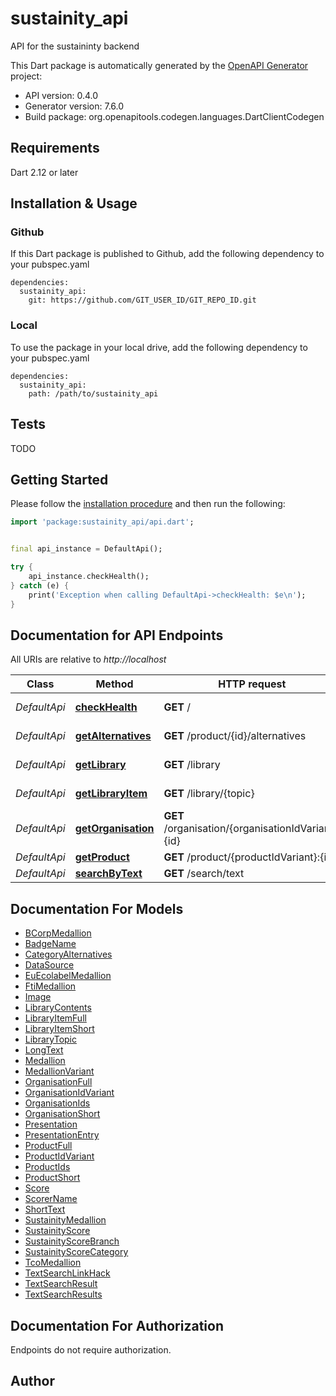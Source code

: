 # sustainity_api
API for the sustaininty backend


This Dart package is automatically generated by the [OpenAPI Generator](https://openapi-generator.tech) project:

- API version: 0.4.0
- Generator version: 7.6.0
- Build package: org.openapitools.codegen.languages.DartClientCodegen

## Requirements

Dart 2.12 or later

## Installation & Usage

### Github
If this Dart package is published to Github, add the following dependency to your pubspec.yaml
```
dependencies:
  sustainity_api:
    git: https://github.com/GIT_USER_ID/GIT_REPO_ID.git
```

### Local
To use the package in your local drive, add the following dependency to your pubspec.yaml
```
dependencies:
  sustainity_api:
    path: /path/to/sustainity_api
```

## Tests

TODO

## Getting Started

Please follow the [installation procedure](#installation--usage) and then run the following:

```dart
import 'package:sustainity_api/api.dart';


final api_instance = DefaultApi();

try {
    api_instance.checkHealth();
} catch (e) {
    print('Exception when calling DefaultApi->checkHealth: $e\n');
}

```

## Documentation for API Endpoints

All URIs are relative to *http://localhost*

Class | Method | HTTP request | Description
------------ | ------------- | ------------- | -------------
*DefaultApi* | [**checkHealth**](doc//DefaultApi.md#checkhealth) | **GET** / | Health check
*DefaultApi* | [**getAlternatives**](doc//DefaultApi.md#getalternatives) | **GET** /product/{id}/alternatives | Get product alternatives.
*DefaultApi* | [**getLibrary**](doc//DefaultApi.md#getlibrary) | **GET** /library | Get library contents.
*DefaultApi* | [**getLibraryItem**](doc//DefaultApi.md#getlibraryitem) | **GET** /library/{topic} | Get library item.
*DefaultApi* | [**getOrganisation**](doc//DefaultApi.md#getorganisation) | **GET** /organisation/{organisationIdVariant}:{id} | Get organisation.
*DefaultApi* | [**getProduct**](doc//DefaultApi.md#getproduct) | **GET** /product/{productIdVariant}:{id} | Get product.
*DefaultApi* | [**searchByText**](doc//DefaultApi.md#searchbytext) | **GET** /search/text | Text search.


## Documentation For Models

 - [BCorpMedallion](doc//BCorpMedallion.md)
 - [BadgeName](doc//BadgeName.md)
 - [CategoryAlternatives](doc//CategoryAlternatives.md)
 - [DataSource](doc//DataSource.md)
 - [EuEcolabelMedallion](doc//EuEcolabelMedallion.md)
 - [FtiMedallion](doc//FtiMedallion.md)
 - [Image](doc//Image.md)
 - [LibraryContents](doc//LibraryContents.md)
 - [LibraryItemFull](doc//LibraryItemFull.md)
 - [LibraryItemShort](doc//LibraryItemShort.md)
 - [LibraryTopic](doc//LibraryTopic.md)
 - [LongText](doc//LongText.md)
 - [Medallion](doc//Medallion.md)
 - [MedallionVariant](doc//MedallionVariant.md)
 - [OrganisationFull](doc//OrganisationFull.md)
 - [OrganisationIdVariant](doc//OrganisationIdVariant.md)
 - [OrganisationIds](doc//OrganisationIds.md)
 - [OrganisationShort](doc//OrganisationShort.md)
 - [Presentation](doc//Presentation.md)
 - [PresentationEntry](doc//PresentationEntry.md)
 - [ProductFull](doc//ProductFull.md)
 - [ProductIdVariant](doc//ProductIdVariant.md)
 - [ProductIds](doc//ProductIds.md)
 - [ProductShort](doc//ProductShort.md)
 - [Score](doc//Score.md)
 - [ScorerName](doc//ScorerName.md)
 - [ShortText](doc//ShortText.md)
 - [SustainityMedallion](doc//SustainityMedallion.md)
 - [SustainityScore](doc//SustainityScore.md)
 - [SustainityScoreBranch](doc//SustainityScoreBranch.md)
 - [SustainityScoreCategory](doc//SustainityScoreCategory.md)
 - [TcoMedallion](doc//TcoMedallion.md)
 - [TextSearchLinkHack](doc//TextSearchLinkHack.md)
 - [TextSearchResult](doc//TextSearchResult.md)
 - [TextSearchResults](doc//TextSearchResults.md)


## Documentation For Authorization

Endpoints do not require authorization.


## Author



